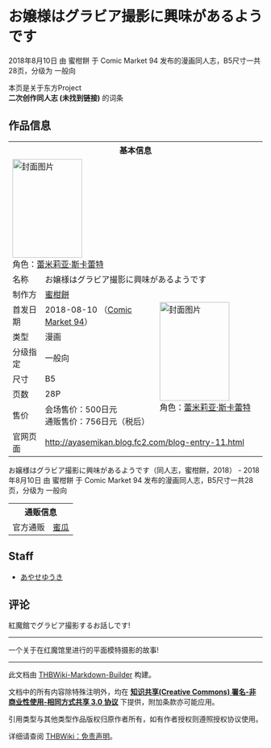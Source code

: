 # お嬢様はグラビア撮影に興味があるようです

<!-- source html: G:\repos\THBWiki-Markdown-Builder\THBWikiMarkdown\Temp\main\1\17\ns0%3A%E3%81%8A%E5%AC%A2%E6%A7%98%E3%81%AF%E3%82%B0%E3%83%A9%E3%83%93%E3%82%A2%E6%92%AE%E5%BD%B1%E3%81%AB%E8%88%88%E5%91%B3%E3%81%8C%E3%81%82%E3%82%8B%E3%82%88%E3%81%86%E3%81%A7%E3%81%99.html -->

2018年8月10日 由 蜜柑餅 于 Comic Market 94 发布的漫画同人志，B5尺寸一共28页，分级为 一般向

本页是关于东方Project  
 **二次创作同人志 (未找到链接)** 的词条

## 作品信息

<table><tbody><tr><th colspan="3">基本信息</th></tr><tr><td class="cover-artwork-mobile" colspan="2"><a href="./文件-お嬢様はグラビア撮影に興味があるようです封面.png.md" class="image" title="封面图片"><img alt="封面图片" src="https://upload.thwiki.cc/thumb/8/86/%E3%81%8A%E5%AC%A2%E6%A7%98%E3%81%AF%E3%82%B0%E3%83%A9%E3%83%93%E3%82%A2%E6%92%AE%E5%BD%B1%E3%81%AB%E8%88%88%E5%91%B3%E3%81%8C%E3%81%82%E3%82%8B%E3%82%88%E3%81%86%E3%81%A7%E3%81%99%E5%B0%81%E9%9D%A2.png/138px-%E3%81%8A%E5%AC%A2%E6%A7%98%E3%81%AF%E3%82%B0%E3%83%A9%E3%83%93%E3%82%A2%E6%92%AE%E5%BD%B1%E3%81%AB%E8%88%88%E5%91%B3%E3%81%8C%E3%81%82%E3%82%8B%E3%82%88%E3%81%86%E3%81%A7%E3%81%99%E5%B0%81%E9%9D%A2.png" decoding="async" loading="lazy" width="138" height="196" srcset="https://upload.thwiki.cc/thumb/8/86/%E3%81%8A%E5%AC%A2%E6%A7%98%E3%81%AF%E3%82%B0%E3%83%A9%E3%83%93%E3%82%A2%E6%92%AE%E5%BD%B1%E3%81%AB%E8%88%88%E5%91%B3%E3%81%8C%E3%81%82%E3%82%8B%E3%82%88%E3%81%86%E3%81%A7%E3%81%99%E5%B0%81%E9%9D%A2.png/208px-%E3%81%8A%E5%AC%A2%E6%A7%98%E3%81%AF%E3%82%B0%E3%83%A9%E3%83%93%E3%82%A2%E6%92%AE%E5%BD%B1%E3%81%AB%E8%88%88%E5%91%B3%E3%81%8C%E3%81%82%E3%82%8B%E3%82%88%E3%81%86%E3%81%A7%E3%81%99%E5%B0%81%E9%9D%A2.png 1.5x, https://upload.thwiki.cc/8/86/%E3%81%8A%E5%AC%A2%E6%A7%98%E3%81%AF%E3%82%B0%E3%83%A9%E3%83%93%E3%82%A2%E6%92%AE%E5%BD%B1%E3%81%AB%E8%88%88%E5%91%B3%E3%81%8C%E3%81%82%E3%82%8B%E3%82%88%E3%81%86%E3%81%A7%E3%81%99%E5%B0%81%E9%9D%A2.png 2x" data-file-width="212" data-file-height="300"></a><div class="cover-char">角色：<a href="./蕾米莉亚·斯卡蕾特.md" title="蕾米莉亚·斯卡蕾特">蕾米莉亚·斯卡蕾特</a></div></td>
</tr><tr><td class="label">名称</td><td colspan="2"> お嬢様はグラビア撮影に興味があるようです </td></tr><tr><td class="label">制作方</td><td><a href="./蜜柑餅.md" title="蜜柑餅">蜜柑餅</a></td><td class="cover-artwork" rowspan="7" style="min-width:196px;"><a href="./文件-お嬢様はグラビア撮影に興味があるようです封面.png.md" class="image" title="封面图片"><img alt="封面图片" src="https://upload.thwiki.cc/thumb/8/86/%E3%81%8A%E5%AC%A2%E6%A7%98%E3%81%AF%E3%82%B0%E3%83%A9%E3%83%93%E3%82%A2%E6%92%AE%E5%BD%B1%E3%81%AB%E8%88%88%E5%91%B3%E3%81%8C%E3%81%82%E3%82%8B%E3%82%88%E3%81%86%E3%81%A7%E3%81%99%E5%B0%81%E9%9D%A2.png/138px-%E3%81%8A%E5%AC%A2%E6%A7%98%E3%81%AF%E3%82%B0%E3%83%A9%E3%83%93%E3%82%A2%E6%92%AE%E5%BD%B1%E3%81%AB%E8%88%88%E5%91%B3%E3%81%8C%E3%81%82%E3%82%8B%E3%82%88%E3%81%86%E3%81%A7%E3%81%99%E5%B0%81%E9%9D%A2.png" decoding="async" loading="lazy" width="138" height="196" srcset="https://upload.thwiki.cc/thumb/8/86/%E3%81%8A%E5%AC%A2%E6%A7%98%E3%81%AF%E3%82%B0%E3%83%A9%E3%83%93%E3%82%A2%E6%92%AE%E5%BD%B1%E3%81%AB%E8%88%88%E5%91%B3%E3%81%8C%E3%81%82%E3%82%8B%E3%82%88%E3%81%86%E3%81%A7%E3%81%99%E5%B0%81%E9%9D%A2.png/208px-%E3%81%8A%E5%AC%A2%E6%A7%98%E3%81%AF%E3%82%B0%E3%83%A9%E3%83%93%E3%82%A2%E6%92%AE%E5%BD%B1%E3%81%AB%E8%88%88%E5%91%B3%E3%81%8C%E3%81%82%E3%82%8B%E3%82%88%E3%81%86%E3%81%A7%E3%81%99%E5%B0%81%E9%9D%A2.png 1.5x, https://upload.thwiki.cc/8/86/%E3%81%8A%E5%AC%A2%E6%A7%98%E3%81%AF%E3%82%B0%E3%83%A9%E3%83%93%E3%82%A2%E6%92%AE%E5%BD%B1%E3%81%AB%E8%88%88%E5%91%B3%E3%81%8C%E3%81%82%E3%82%8B%E3%82%88%E3%81%86%E3%81%A7%E3%81%99%E5%B0%81%E9%9D%A2.png 2x" data-file-width="212" data-file-height="300"></a><div class="cover-char">角色：<a href="./蕾米莉亚·斯卡蕾特.md" title="蕾米莉亚·斯卡蕾特">蕾米莉亚·斯卡蕾特</a></div></td>
</tr><tr><td class="label">首发日期</td><td>2018-08-10&#160;（<a href="/展会作品列表?e=Comic+Market%2394">Comic Market 94</a>）</td></tr><tr><td class="label">类型</td><td>漫画</td></tr><tr><td class="label">分级指定</td><td>一般向</td></tr><tr><td class="label">尺寸</td><td>B5</td></tr><tr><td class="label">页数</td><td>28P</td></tr><tr><td class="label">售价</td><td>会场售价：500日元<br>通贩售价：756日元（税后）</td></tr>
<tr><td class="label">官网页面</td><td colspan="2"><a rel="nofollow" class="external free" href="http://ayasemikan.blog.fc2.com/blog-entry-11.html">http://ayasemikan.blog.fc2.com/blog-entry-11.html</a></td></tr></tbody></table>

お嬢様はグラビア撮影に興味があるようです（同人志，蜜柑餅，2018） - 2018年8月10日 由 蜜柑餅 于 Comic Market 94 发布的漫画同人志，B5尺寸一共28页，分级为 一般向

<table><tbody><tr><th colspan="3">通贩信息</th></tr><tr><td class="label">官方通贩</td><td colspan="2"><a rel="nofollow" class="external text" href="https://www.melonbooks.co.jp/detail/detail.php?product_id=392426">蜜瓜</a></td></tr></tbody></table>



## Staff
- [あやせゆうき](./あやせゆうき.md)


## 评论
  
紅魔館でグラビア撮影するお話しです!
  

___

  
一个关于在红魔馆里进行的平面模特摄影的故事!
  





---

此文档由 [THBWiki-Markdown-Builder](https://github.com/Delsin-Yu/THBWiki-Markdown-Builder) 构建。

文档中的所有内容除特殊注明外，均在 [**知识共享(Creative Commons) 署名-非商业性使用-相同方式共享 3.0 协议**](https://creativecommons.org/licenses/by-sa/3.0/deed.zh-hans) 下提供，附加条款亦可能应用。

引用类型与其他类型作品版权归原作者所有，如有作者授权则遵照授权协议使用。

详细请查阅 [THBWiki：免责声明](https://thbwiki.cc/THBWiki:%E5%85%8D%E8%B4%A3%E5%A3%B0%E6%98%8E)。

